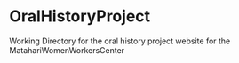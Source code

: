 # OralHistoryProject
Working Directory for the oral history project website for the MatahariWomenWorkersCenter
